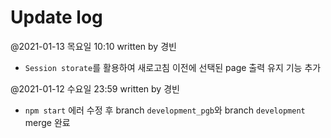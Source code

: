# Update log 
@2021-01-13 목요일 10:10  written by 경빈
- ```Session storate```를 활용하여 새로고침 이전에 선택된 page 출력 유지 기능 추가

@2021-01-12 수요일 23:59 written by 경빈
- ```npm start``` 에러 수정 후 branch ```development_pgb```와 branch ```development``` merge 완료